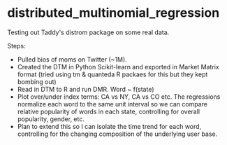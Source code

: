 # distributed_multinomial_regression

Testing out Taddy's distrom package on some real data.

Steps:
- Pulled bios of moms on Twitter (~1M).
- Created the DTM in Python Scikit-learn and exported in Market Matrix format (tried using tm & quanteda R packaes for this but they kept bombing out)
- Read in DTM to R and run DMR. Word ~ f(state)
- Plot over/under index terms: CA vs NY, CA vs CO etc.  The regressions normalize each word to the same unit interval so we can compare relative popularity of words in each state, controlling for overall popularity, gender, etc.
- Plan to extend this so I can isolate the time trend for each word, controlling for the changing composition of the underlying user base.
